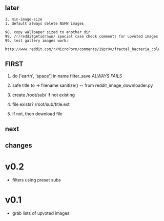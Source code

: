 ## later ##

	1. min-image-size
	1. default always delete NSFW images

	98. copy wallpaper sized to another dir
	99. /r/redditgetsdrawn/ special case check comments for upvoted images
	99. test gallery images work:
		http://www.reddit.com/r/MicroPorn/comments/19pr0v/fractal_bacteria_colonies_xpost_from_rbiology/


## FIRST ##

1. do
	['earth', 'space'] in name
	filter_save *ALWAYS FAILS*

2. safe title to -> filename
	sanitize() -- from reddit_image_downloader.py

3. create /root/sub/ if not existing
4. file exists? /root/sub/title.ext
5. if not, then download file







## next ##

## changes ##

# v0.2

- filters using preset subs

# v0.1

- grab lists of upvoted images
